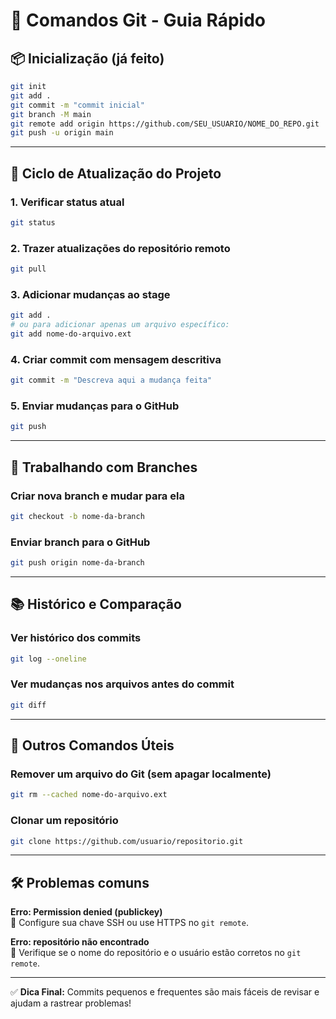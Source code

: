 
# 🧪 Comandos Git - Guia Rápido

## 📦 Inicialização (já feito)
```bash
git init
git add .
git commit -m "commit inicial"
git branch -M main
git remote add origin https://github.com/SEU_USUARIO/NOME_DO_REPO.git
git push -u origin main
```

---

## 🔄 Ciclo de Atualização do Projeto

### 1. Verificar status atual
```bash
git status
```

### 2. Trazer atualizações do repositório remoto
```bash
git pull
```

### 3. Adicionar mudanças ao stage
```bash
git add .
# ou para adicionar apenas um arquivo específico:
git add nome-do-arquivo.ext
```

### 4. Criar commit com mensagem descritiva
```bash
git commit -m "Descreva aqui a mudança feita"
```

### 5. Enviar mudanças para o GitHub
```bash
git push
```

---

## 🌿 Trabalhando com Branches

### Criar nova branch e mudar para ela
```bash
git checkout -b nome-da-branch
```

### Enviar branch para o GitHub
```bash
git push origin nome-da-branch
```

---

## 📚 Histórico e Comparação

### Ver histórico dos commits
```bash
git log --oneline
```

### Ver mudanças nos arquivos antes do commit
```bash
git diff
```

---

## 🧹 Outros Comandos Úteis

### Remover um arquivo do Git (sem apagar localmente)
```bash
git rm --cached nome-do-arquivo.ext
```

### Clonar um repositório
```bash
git clone https://github.com/usuario/repositorio.git
```

---

## 🛠️ Problemas comuns

**Erro: Permission denied (publickey)**  
🔧 Configure sua chave SSH ou use HTTPS no `git remote`.

**Erro: repositório não encontrado**  
🔧 Verifique se o nome do repositório e o usuário estão corretos no `git remote`.

---

✅ **Dica Final:** Commits pequenos e frequentes são mais fáceis de revisar e ajudam a rastrear problemas!
